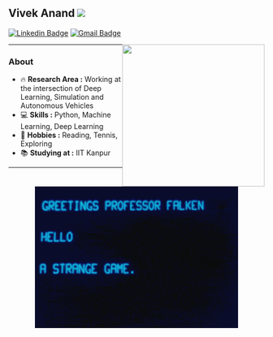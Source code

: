 ## Vivek Anand <img src="https://cdn.jsdelivr.net/gh/hampusborgos/country-flags@main/svg/in.svg" height=15px /> 
[![Linkedin Badge](https://img.shields.io/badge/-VivekAnand-blue?style=flat-square&logo=Linkedin&logoColor=white&link=https://www.linkedin.com/in/voodooedd/)](https://www.linkedin.com/in/voodooedd//)
[![Gmail Badge](https://img.shields.io/badge/-viveka21@iitk.ac.in-c14438?style=flat-square&logo=Gmail&logoColor=white&link=mailto:vivanand13@gmail.com)](mailto:vivanand13@gmail.com) 

<!-- Right-aligned GIF -->
<img align="right" src="https://media.giphy.com/media/du3J3cXyzhj75IOgvA/giphy.gif" width="280" height="280" />

---------------------------------------------------------------------------------------------------------------------------------------------------------------------------------

### About
-  :fire: **Research Area :** Working at the intersection of Deep Learning, Simulation and Autonomous Vehicles  
-  :computer: **Skills :** Python, Machine Learning, Deep Learning  
-  :tennis: **Hobbies :** Reading, Tennis, Exploring  
-  :books: **Studying at :** IIT Kanpur  

---

<!-- Centered new GIF -->
<p align="center">
  <img src="https://github.com/voodooed/voodooed/blob/master/the-only-winning-move.gif" width="400" alt="The Only Winning Move" />
</p>
